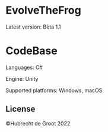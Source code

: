 # EvolveTheFrog

Latest version: Bèta 1.1 
# CodeBase
Languages: C#

Engine: Unity 

Supported platforms: Windows, macOS 
## License
©Hubrecht de Groot 2022 
